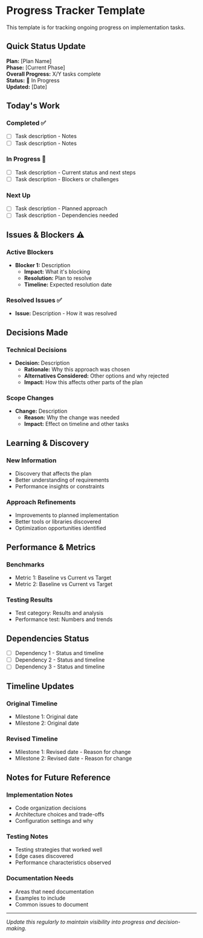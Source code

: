 # Progress Tracker Template

This template is for tracking ongoing progress on implementation tasks.

## Quick Status Update

**Plan:** [Plan Name]  
**Phase:** [Current Phase]  
**Overall Progress:** X/Y tasks complete  
**Status:** 🔄 In Progress  
**Updated:** [Date]

## Today's Work

### Completed ✅
- [ ] Task description - Notes
- [ ] Task description - Notes

### In Progress 🔄
- [ ] Task description - Current status and next steps
- [ ] Task description - Blockers or challenges

### Next Up
- [ ] Task description - Planned approach
- [ ] Task description - Dependencies needed

## Issues & Blockers ⚠️

### Active Blockers
- **Blocker 1:** Description
  - **Impact:** What it's blocking
  - **Resolution:** Plan to resolve
  - **Timeline:** Expected resolution date

### Resolved Issues ✅
- **Issue:** Description - How it was resolved

## Decisions Made

### Technical Decisions
- **Decision:** Description
  - **Rationale:** Why this approach was chosen
  - **Alternatives Considered:** Other options and why rejected
  - **Impact:** How this affects other parts of the plan

### Scope Changes
- **Change:** Description
  - **Reason:** Why the change was needed
  - **Impact:** Effect on timeline and other tasks

## Learning & Discovery

### New Information
- Discovery that affects the plan
- Better understanding of requirements
- Performance insights or constraints

### Approach Refinements
- Improvements to planned implementation
- Better tools or libraries discovered
- Optimization opportunities identified

## Performance & Metrics

### Benchmarks
- Metric 1: Baseline vs Current vs Target
- Metric 2: Baseline vs Current vs Target

### Testing Results
- Test category: Results and analysis
- Performance test: Numbers and trends

## Dependencies Status

- [ ] Dependency 1 - Status and timeline
- [ ] Dependency 2 - Status and timeline  
- [ ] Dependency 3 - Status and timeline

## Timeline Updates

### Original Timeline
- Milestone 1: Original date
- Milestone 2: Original date

### Revised Timeline
- Milestone 1: Revised date - Reason for change
- Milestone 2: Revised date - Reason for change

## Notes for Future Reference

### Implementation Notes
- Code organization decisions
- Architecture choices and trade-offs
- Configuration settings and why

### Testing Notes  
- Testing strategies that worked well
- Edge cases discovered
- Performance characteristics observed

### Documentation Needs
- Areas that need documentation
- Examples to include
- Common issues to document

---
*Update this regularly to maintain visibility into progress and decision-making.*